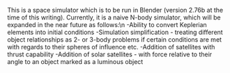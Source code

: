 This is a space simulator which is to be run in Blender (version 2.76b at the time of this writing). Currently, it is a naive N-body simulator, which will be expanded in the near future as follows:\n
-Ability to convert Keplerian elements into initial conditions
-Simulation simplification - treating different object relationships as 2- or 3-body problems if certain conditions are met with regards to their spheres of influence etc.
-Addition of satellites with thrust capability
-Addition of solar satellites - with force relative to their angle to an object marked as a luminous object
